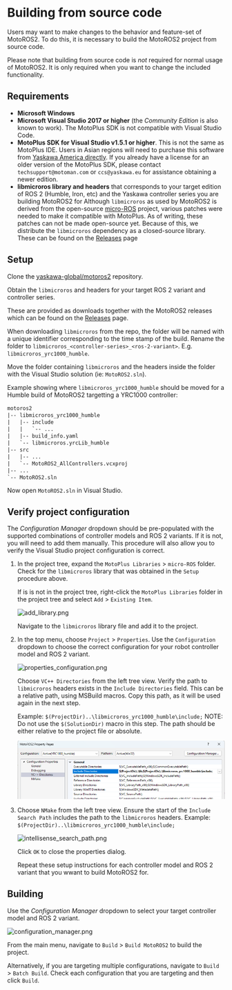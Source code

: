 <!--
SPDX-FileCopyrightText: 2023, Yaskawa America, Inc.
SPDX-FileCopyrightText: 2023, Delft University of Technology

SPDX-License-Identifier: CC-BY-SA-4.0
-->

# Building from source code

Users may want to make changes to the behavior and feature-set of MotoROS2.
To do this, it is necessary to build the MotoROS2 project from source code.

Please note that building from source code is *not* required for normal usage of MotoROS2.
It is only required when you want to change the included functionality.

## Requirements

- **Microsoft Windows**
- **Microsoft Visual Studio 2017 or higher** (the *Community Edition* is also known to work).
The MotoPlus SDK is not compatible with Visual Studio Code.
- **MotoPlus SDK for Visual Studio v1.5.1 or higher**.
This is not the same as MotoPlus IDE. Users in Asian regions will need to purchase this software from [Yaskawa America directly](https://www.motoman.com/en-us/products/robots/sales-quote).
If you already have a license for an older version of the MotoPlus SDK, please contact `techsupport@motoman.com` or `ccs@yaskawa.eu` for assistance obtaining a newer edition.
- **libmicroros library and headers** that corresponds to your target edition of ROS 2 (Humble, Iron, etc) and the Yaskawa controller series you are building MotoROS2 for
Although `libmicroros` as used by MotoROS2 is derived from the open-source [micro-ROS](https://micro.ros.org) project, various patches were needed to make it compatible with MotoPlus. As of writing, these patches can not be made open-source yet. Because of this, we distribute the `libmicroros` dependency as a closed-source library.
These can be found on the [Releases](https://github.com/yaskawa-global/motoros2/releases) page

## Setup

Clone the [yaskawa-global/motoros2](https://github.com/yaskawa-global/motoros2.git) repository.

Obtain the `libmicroros` and headers for your target ROS 2 variant and controller series.

These are provided as downloads together with the MotoROS2 releases which can be found on the [Releases](https://github.com/yaskawa-global/motoros2/releases) page.

When downloading `libmicroros` from the repo, the folder will be named with a unique identifier corresponding to the time stamp of the build.
Rename the folder to `libmicroros_<controller-series>_<ros-2-variant>`.
E.g. `libmicroros_yrc1000_humble`.

Move the folder containing `libmicroros` and the headers inside the folder with the Visual Studio solution (ie: `MotoROS2.sln`).

Example showing where `libmicroros_yrc1000_humble` should be moved for a Humble build of MotoROS2 targetting a YRC1000 controller:

```text
motoros2
|-- libmicroros_yrc1000_humble
|   |-- include
|   |   `-- ...
|   |-- build_info.yaml
|   `-- libmicroros.yrcLib_humble
|-- src
|   |-- ...
|   `-- MotoROS2_AllControllers.vcxproj
|-- ...
`-- MotoROS2.sln
```

Now open `MotoROS2.sln` in Visual Studio.

## Verify project configuration

The *Configuration Manager* dropdown should be pre-populated with the supported combinations of controller models and ROS 2 variants.
If it is not, you will need to add them manually.
This procedure will also allow you to verify the Visual Studio project configuration is correct.

1. In the project tree, expand the `MotoPlus Libraries` > `micro-ROS` folder.
   Check for the `libmicroros` library that was obtained in the `Setup` procedure above.

   If is is not in the project tree, right-click the `MotoPlus Libraries` folder in the project tree and select `Add` > `Existing Item`.

   ![add_library.png](img/add_library.png)

   Navigate to the `libmicroros` library file and add it to the project.

1. In the top menu, choose `Project` > `Properties`.
   Use the `Configuration` dropdown to choose the correct configuration for your robot controller model and ROS 2 variant.

   ![properties_configuration.png](img/properties_configuration.png)

   Choose `VC++ Directories` from the left tree view.
   Verify the path to `libmicroros` headers exists in the `Include Directories` field.
   This can be a relative path, using MSBuild macros.
   Copy this path, as it will be used again in the next step.

   Example: `$(ProjectDir)..\libmicroros_yrc1000_humble\include;`
   NOTE: Do not use the `$(SolutionDir)` macro in this step.
   The path should be either relative to the project file or absolute.

   ![vc_directories.png](img/vc_directories.png)

1. Choose `NMake` from the left tree view.
   Ensure the start of the `Include Search Path` includes the path to the `libmicroros` headers.
   Example: `$(ProjectDir)..\libmicroros_yrc1000_humble\include;`

   ![intellisense_search_path.png](img/intellisense_search_path.png)

   Click `OK` to close the properties dialog.

   Repeat these setup instructions for each controller model and ROS 2 variant that you wwant to build MotoROS2 for.

## Building

Use the *Configuration Manager* dropdown to select your target controller model and ROS 2 variant.

![configuration_manager.png](img/configuration_manager.png)

From the main menu, navigate to `Build` > `Build MotoROS2` to build the project.

Alternatively, if you are targeting multiple configurations, navigate to `Build` > `Batch Build`.
Check each configuration that you are targeting and then click `Build`.
